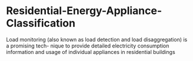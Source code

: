 # Residential-Energy-Appliance-Classification
Load monitoring (also known as load detection and load disaggregation) is a promising tech- nique to provide detailed electricity consumption information and usage of individual appliances in residential buildings
